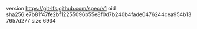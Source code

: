 version https://git-lfs.github.com/spec/v1
oid sha256:e7b81f47fe2bf12255096b55e8f0d7b240b4fade0476244cea954b137657d277
size 6934
